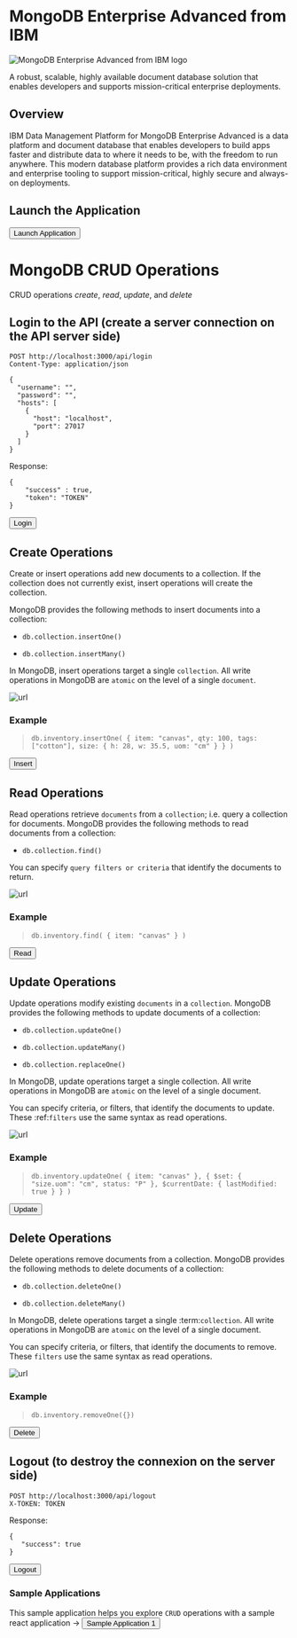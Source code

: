<h1 class="om-type__headline-05 om-type--REGULAR">MongoDB Enterprise Advanced from IBM</h1>
<div class="bx--col"><img class="om-p--42" src="https://mp.s81c.com/pwb-production/13e122ce06ac87807c6d2745fd461fe4/mongoDBProductLogo-5ff4a2bb-f572-4af4-8131-01f14e8f9a38_5f759619-964e-4c17-be4f-b517c050828a.png" alt="MongoDB Enterprise Advanced from IBM logo"></div>

<p class="om-type__body-text-03 om-margin--TOP--5">A robust, scalable, highly available document database solution that enables developers and supports mission-critical enterprise deployments.</p>

## Overview
<p class="om-type__body-text-03">IBM Data Management Platform for MongoDB Enterprise Advanced is a data platform and document database that enables developers to build apps faster and distribute data to where it needs to be, with the freedom to run anywhere. This modern database platform provides a rich data environment and enterprise tooling to support mission-critical, highly secure and always-on deployments.</p>

## Launch the Application

<a href='didact://?commandId=vscode.didact.sendNamedTerminalAString&text=T1$$cd MongoDB-Node-App/Sample-Application-2 %26%26 npm start' title='Launch'><button class="button1">Launch Application</button></a>

# MongoDB CRUD Operations


CRUD operations *create*, *read*, *update*, and *delete*
 
## Login to the API (create a server connection on the API server side)

    POST http://localhost:3000/api/login
    Content-Type: application/json
    
    {
      "username": "",
      "password": "",
      "hosts": [
        {
          "host": "localhost",
          "port": 27017
        }
      ]
    }

    
Response:
    
    {
        "success" : true,
        "token": "TOKEN"
    } 
    

 <a href='didact://?commandId=vscode.didact.sendNamedTerminalAString&&text=T2$$curl --header "Content-Type: application/json" --request POST --data %27{"username":"","password":"","hosts":[{"host":"a079e195a0638452a970fcf120de033c-1333340820.us-west-2.elb.amazonaws.com","port": 27017}]}%27 http://localhost:3000/api/login --silent %3E token %26%26 export token=%60sed -e %27s/^.*"token":"\([^"]*\)".*$/\1/%27 token%60 %26%26 if [[ $token[1] == "{" ]]; then echo %27Failure in Logging in%27; else echo %27Login Success%27; fi' title='Launch'><button class="button1">Login</button></a>

## Create Operations


Create or insert operations add new documents to a collection. If the
collection does not currently exist, insert operations will create the
collection.

MongoDB provides the following methods to insert documents into a
collection:

* `db.collection.insertOne()`

* `db.collection.insertMany()`

In MongoDB, insert operations target a single `collection`. All
write operations in MongoDB are `atomic` on the level of a single
`document`.

![url](https://docs.mongodb.com/manual/_images/crud-annotated-mongodb-insertOne.bakedsvg.svg)

### Example

> `db.inventory.insertOne(
   { item: "canvas", qty: 100, tags: ["cotton"], size: { h: 28, w: 35.5, uom: "cm" } }
)`

<a href='didact://?commandId=vscode.didact.sendNamedTerminalAString&text=T2$$curl %2DH "Content%2DType: application/json" %2DH "X-TOKEN: $token" %2D%2Drequest POST %2D%2Ddata %27%7B"item":"canvas","qty":"100","tags":["cotton"],"size":{"h":28,"w":35.5,"uom":"cm"}%7D%27 http%3A%2F%2Flocalhost%3A3000%2Fapi%2Fdatabase%2Ftest%2Finventory%2Finsert' title='Launch'><button class="button1">Insert</button></a>


## Read Operations

Read operations retrieve `documents` from a `collection`; i.e. query a collection for
documents. MongoDB provides the following methods to read documents from
a collection:

* `db.collection.find()`

You can specify `query filters or criteria` that identify the documents to return.

![url](https://docs.mongodb.com/manual/_images/crud-annotated-mongodb-updateMany.bakedsvg.svg)


### Example


> `db.inventory.find( { item: "canvas" } )`

<a href='didact://?commandId=vscode.didact.sendNamedTerminalAString&text=T2$$curl -g --header "X-TOKEN: $token" --request GET  %27http://localhost:3000/api/database/test/inventory/find?query={"item":"canvas"}%27' title='Launch'><button class="button1">Read</button></a>

## Update Operations

Update operations modify existing `documents` in a `collection`. MongoDB
provides the following methods to update documents of a collection:

* `db.collection.updateOne()`

* `db.collection.updateMany()`

* `db.collection.replaceOne()`

In MongoDB, update operations target a single collection. All write
operations in MongoDB are `atomic` on the level of a single document.

You can specify criteria, or filters, that identify the documents to
update. These :ref:`filters` use the same
syntax as read operations.

![url](https://docs.mongodb.com/manual/_images/crud-annotated-mongodb-updateMany.bakedsvg.svg)

### Example 


> `db.inventory.updateOne(
   { item: "canvas" },
   {
     $set: { "size.uom": "cm", status: "P" },
     $currentDate: { lastModified: true }
   }
)`

<a href='didact://?commandId=vscode.didact.sendNamedTerminalAString&text=T2$$curl -g -H "Content%2DType: application/json" -H "X-TOKEN: $token" --request PUT --data %27{"$set":{"size.uom":"cm","status":"P"},"$currentDate":{"lastModified":true}}%27 %27http://localhost:3000/api/database/test/inventory/updateOne?query={"item":"canvas"}%27' title='Launch'><button class="button1">Update</button></a>


## Delete Operations

Delete operations remove documents from a collection. MongoDB provides
the following methods to delete documents of a collection:

* `db.collection.deleteOne()`

* `db.collection.deleteMany()`

In MongoDB, delete operations target a single :term:`collection`. All
write operations in MongoDB are `atomic` on the level of a single document.

You can specify criteria, or filters, that identify the documents to
remove. These `filters` use the same
syntax as read operations.

![url](https://docs.mongodb.com/manual/_images/crud-annotated-mongodb-deleteMany.bakedsvg.svg)

### Example


> `db.inventory.removeOne({})`

<a href='didact://?commandId=vscode.didact.sendNamedTerminalAString&text=T2$$curl -g -H "X-TOKEN: $token"  --request DELETE %27http://localhost:3000/api/database/test/inventory/removeOne?query={"item":"canvas"}%27' title='Launch'><button class="button1">Delete</button></a>

## Logout (to destroy the connexion on the server side)

    POST http://localhost:3000/api/logout
    X-TOKEN: TOKEN
   
Response: 

    {
       "success": true
    }

<a href='didact://?commandId=vscode.didact.sendNamedTerminalAString&text=T2$$curl %2Dg %2D%2Dheader "X-TOKEN: $token" %2D%2Drequest POST  %27http://localhost:3000/api/logout%27$$cat token' title='Launch'><button class="button1">Logout</button></a>


### Sample Applications
This sample application helps you explore `CRUD` operations with a sample react application <span>&#8594;</span>
<a href='didact://?commandId=vscode.didact.startDidact&projectFilePath=MongoDB-Node-App/Sample-Application-1/sample-app1-README.md' title='Sample Application 1'><button>Sample Application 1</button></a> 

